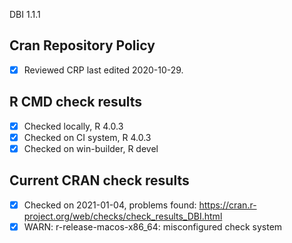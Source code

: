 DBI 1.1.1

## Cran Repository Policy

- [x] Reviewed CRP last edited 2020-10-29.

## R CMD check results

- [x] Checked locally, R 4.0.3
- [x] Checked on CI system, R 4.0.3
- [x] Checked on win-builder, R devel

## Current CRAN check results

- [x] Checked on 2021-01-04, problems found: https://cran.r-project.org/web/checks/check_results_DBI.html
- [x] WARN: r-release-macos-x86_64: misconfigured check system
